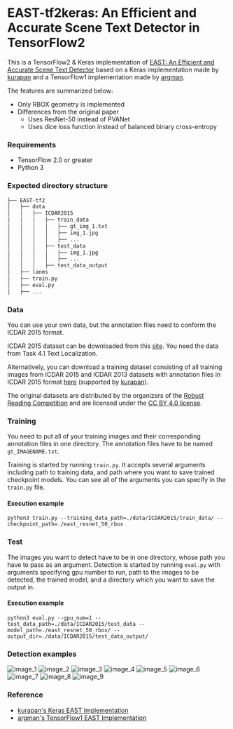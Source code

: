 
# EAST-tf2keras: An Efficient and Accurate Scene Text Detector in TensorFlow2

This is a TensorFlow2 & Keras implementation of [EAST: An Efficient and Accurate Scene Text Detector](https://arxiv.org/abs/1704.03155) based on a Keras implementation made by [kurapan](https://github.com/kurapan/EAST) and a TensorFlow1 implementation made by [argman](https://github.com/argman/EAST).

The features are summarized below:

- Only RBOX geometry is implemented
- Differences from the original paper
  - Uses ResNet-50 instead of PVANet
  - Uses dice loss function instead of balanced binary cross-entropy

### Requirements

- TensorFlow 2.0 or greater
- Python 3

### Expected directory structure
```bash
├── EAST-tf2
│   ├── data
│   │   ├── ICDAR2015
│   │   │   ├── train_data
│   │   │   │   ├── gt_img_1.txt
│   │   │   │   ├── img_1.jpg
│   │   │   │   ├── ...
│   │   │   ├── test_data
│   │   │   │   ├── img_1.jpg
│   │   │   │   ├── ...
│   │   │   ├── test_data_output
│   ├── lanms
│   ├── train.py
│   ├── eval.py
│   ├── ...
```

### Data

You can use your own data, but the annotation files need to conform the ICDAR 2015 format.

ICDAR 2015 dataset can be downloaded from this [site](http://rrc.cvc.uab.es/?ch=4&com=introduction). You need the data from Task 4.1 Text Localization.

Alternatively, you can download a training dataset consisting of all training images from ICDAR 2015 and ICDAR 2013 datasets with annotation files in ICDAR 2015 format [here](https://drive.google.com/a/nlab-mpg.jp/uc?id=1p9a3K0czxIJ6zx0cFMURnKg5ydTK3jlk&export=download) (supported by [kurapan](https://github.com/kurapan/EAST)).

The original datasets are distributed by the organizers of the [Robust Reading Competition](http://rrc.cvc.uab.es/) and are licensed under the [CC BY 4.0 license](https://creativecommons.org/licenses/by/4.0/).

### Training

You need to put all of your training images and their corresponding annotation files in one directory. The annotation files have to be named `gt_IMAGENAME.txt`.

Training is started by running `train.py`. It accepts several arguments including path to training data, and path where you want to save trained checkpoint models. You can see all of the arguments you can specify in the `train.py` file.

#### Execution example
```
python3 train.py --training_data_path=./data/ICDAR2015/train_data/ --checkpoint_path=./east_resnet_50_rbox
```

### Test

The images you want to detect have to be in one directory, whose path you have to pass as an argument. Detection is started by running `eval.py` with arguments specifying gpu number to run, path to the images to be detected, the trained model, and a directory which you want to save the output in.

#### Execution example
```
python3 eval.py --gpu_num=1 --test_data_path=./data/ICDAR2015/test_data --model_path=./east_resnet_50_rbox/ --output_dir=./data/ICDAR2015/test_data_output/
```

### Detection examples
![image_1](examples/img_10.jpg)
![image_2](examples/img_12.jpg)
![image_3](examples/img_13.jpg)
![image_4](examples/img_14.jpg)
![image_5](examples/img_15.jpg)
![image_6](examples/img_26.jpg)
![image_7](examples/img_28.jpg)
![image_8](examples/img_29.jpg)
![image_9](examples/img_75.jpg)

### Reference
- [kurapan's Keras EAST Implementation](https://github.com/kurapan/EAST)
- [argman's TensorFlow1 EAST Implementation](https://github.com/argman/EAST)